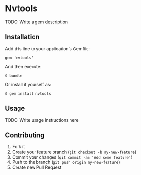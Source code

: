 # Nvtools

TODO: Write a gem description

## Installation

Add this line to your application's Gemfile:

    gem 'nvtools'

And then execute:

    $ bundle

Or install it yourself as:

    $ gem install nvtools

## Usage

TODO: Write usage instructions here

## Contributing

1. Fork it
2. Create your feature branch (`git checkout -b my-new-feature`)
3. Commit your changes (`git commit -am 'Add some feature'`)
4. Push to the branch (`git push origin my-new-feature`)
5. Create new Pull Request
